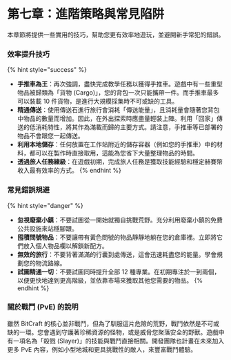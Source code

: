 # 第七章：進階策略與常見陷阱

本章節將提供一些實用的技巧，幫助您更有效率地遊玩，並避開新手常犯的錯誤。

### 效率提升技巧

{% hint style="success" %}

- **手推車為王**：再次強調，盡快完成教學任務以獲得手推車。遊戲中有一些重型物品被歸類為「貨物 (Cargo)」，您的背包一次只能攜帶一件。而手推車最多可以裝載 10 件貨物，是進行大規模採集時不可或缺的工具。
- **精通傳送**：使用傳送石進行旅行會消耗「傳送能量」，且消耗量會隨著您背包中物品的數量而增加。因此，在外出探索時應盡量輕裝上陣。利用「回家」傳送的低消耗特性，將其作為滿載而歸的主要方式。請注意，手推車等已部署的物品不會跟您一起傳送。
- **利用本地儲存**：任何放置在工作站附近的儲存容器（例如您的手推車）中的材料，都可以在製作時直接取用，這能為您省下大量整理物品的時間。
- **透過旅人任務練級**：在遊戲初期，完成旅人任務是獲取技能經驗和穩定赫賽幣收入最有效率的方式。
  {% endhint %}

### 常見錯誤規避

{% hint style="danger" %}

- **忽視廢棄小鎮**：不要試圖從一開始就獨自挑戰荒野。充分利用廢棄小鎮的免費公共設施來站穩腳跟。
- **囤積問號物品**：不要讓帶有黃色問號的物品靜靜地躺在您的倉庫裡。立即將它們放入個人物品欄以解鎖新配方。
- **無效的旅行**：不要背著滿滿的行囊到處傳送，這會迅速耗盡您的能量。學會規劃您的物流路線。
- **試圖精通一切**：不要試圖同時提升全部 12 種專業。在初期專注於一到兩個，以便更快地達到更高階級，並依靠市場來獲取其他您需要的物品。
  {% endhint %}

### 關於戰鬥 (PvE) 的說明

雖然 BitCraft 的核心並非戰鬥，但為了馴服這片危險的荒野，戰鬥依然是不可或缺的一環。您會遇到守護著珍稀資源的怪物，或是威脅您聚落安全的野獸。遊戲中有一項名為「殺戮 (Slayer)」的技能與戰鬥直接相關。開發團隊也計畫在未來加入更多 PvE 內容，例如小型地城和更具挑戰性的敵人，來豐富戰鬥體驗。
